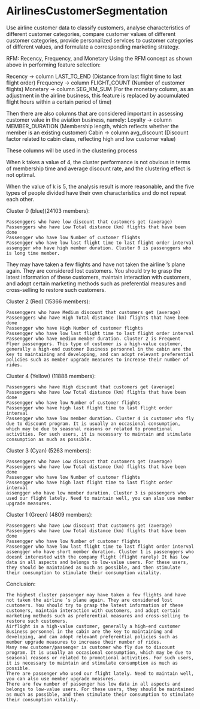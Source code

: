 # AirlinesCustomerSegmentation

Use airline customer data to classify customers, analyse characteristics of different customer categories, compare customer values of different customer categories, provide personalized services to customer categories of different values, and formulate a corresponding marketing strategy.

RFM: Recency, Frequency, and Monetary Using the RFM concept as shown above in performing feature selection:

Recency -> column LAST_TO_END (Distance from last flight time to last flight order)
Frequency -> column FLIGHT_COUNT (Number of customer flights) 
Monetary -> column SEG_KM_SUM (For the monetary column, as an adjustment in the airline business, this feature is replaced by accumulated flight hours within a certain period of time)

Then there are also columns that are considered important in assessing customer value in the aviation business, namely: Loyalty -> column MEMBER_DURATION (Membership length, which reflects whether the member is an existing customer) Cabin -> column avg_discount (Discount factor related to cabin class, reflecting high and low customer value)

These columns will be used in the clustering process

When k takes a value of 4, the cluster performance is not obvious in terms of membership time and average discount rate, and the clustering effect is not optimal.

When the value of k is 5, the analysis result is more reasonable, and the five types of people divided have their own characteristics and do not repeat each other.

Cluster 0 (blue)(24103 members):

    Passenggers who have low discount that customers get (average)
    Passenggers who have Low Total distance (km) flights that have been done
    Passengger who have low Number of customer flights
    Passengger who have low last flight time to last flight order interval
    assengger who have high member duration. Cluster 0 is passenggers who is long time member.

They may have taken a few flights and have not taken the airline ’s plane again. They are considered lost customers. You should try to grasp the latest information of these customers, maintain interaction with customers, and adopt certain marketing methods such as preferential measures and cross-selling to restore such customers.

Cluster 2 (Red) (15366 members):

    Passenggers who have Medium discount that customers get (average)
    Passenggers who have High Total distance (km) flights that have been done
    Passengger who have High Number of customer flights
    Passengger who have low last flight time to last flight order interval
    Passengger who have medium member duration. Cluster 2 is Frequent Flyer passenggers. This type of customer is a high-value customer, generally a high-end customer Business personnel in the cabin are the key to maintaining and developing, and can adopt relevant preferential policies such as member upgrade measures to increase their number of rides.

Cluster 4 (Yellow) (11888 members):

    Passenggers who have High discount that customers get (average)
    Passenggers who have low Total distance (km) flights that have been done
    Passengger who have low Number of customer flights
    Passengger who have high last flight time to last flight order interval
    Passengger who have low member duration. Cluster 4 is customer who fly due to discount program. It is usually an occasional consumption, which may be due to seasonal reasons or related to promotional activities. For such users, it is necessary to maintain and stimulate consumption as much as possible.

Cluster 3 (Cyan) (5263 members):

    Passenggers who have Low discount that customers get (average)
    Passenggers who have low Total distance (km) flights that have been done
    Passengger who have low Number of customer flights
    Passengger who have high last flight time to last flight order interval
    assengger who have low member duration. Cluster 3 is passengers who used our flight lately. Need to maintain well, you can also use member upgrade measures.

Cluster 1 (Green) (4809 members):

    Passenggers who have Low discount that customers get (average)
    Passenggers who have Low Total distance (km) flights that have been done
    Passengger who have low Number of customer flights
    Passengger who have low last flight time to last flight order interval
    assengger who have short member duration. Cluster 1 is passenggers who doesnt interested with the company flight (flight rarely) It has low data in all aspects and belongs to low-value users. For these users, they should be maintained as much as possible, and then stimulate their consumption to stimulate their consumption vitality.

Conclusion:

    The highest cluster passenger may have taken a few flights and have not taken the airline ’s plane again. They are considered lost customers. You should try to grasp the latest information of these customers, maintain interaction with customers, and adopt certain marketing methods such as preferential measures and cross-selling to restore such customers.
    Airflight is a high-value customer, generally a high-end customer Business personnel in the cabin are the key to maintaining and developing, and can adopt relevant preferential policies such as member upgrade measures to increase their number of rides.
    Many new customer/passenger is customer who fly due to discount program. It is usually an occasional consumption, which may be due to seasonal reasons or related to promotional activities. For such users, it is necessary to maintain and stimulate consumption as much as possible.
    There are passenger who used our flight lately. Need to maintain well, you can also use member upgrade measures.
    There are few number of passenger has low data in all aspects and belongs to low-value users. For these users, they should be maintained as much as possible, and then stimulate their consumption to stimulate their consumption vitality.

